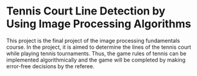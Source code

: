 # Tennis Court Line Detection by Using Image Processing Algorithms 

This project is the final project of the image processing fundamentals course. In the project, it is aimed to determine the lines of the tennis court while playing tennis tournaments. Thus, the game rules of tennis can be implemented algorithmically and the game will be completed by making error-free decisions by the referee.
 
